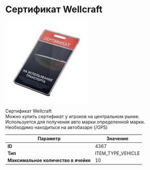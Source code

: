 # Cертификат Wellcraft

![Item Image](../img/4367.webp?raw=true)

Cертификат Wellcraft<br>Можно купить сертификат у игроков на центральном рынке.<br>Используется для получения авто марки определенной марки.<br>Необходимо находиться на автобазаре (/GPS)


| Параметр | Значение |
|----------|----------|
| **ID** | 4367 |
| **Тип** | ITEM_TYPE_VEHICLE |
| **Максимальное количество в ячейке** | 10 |

